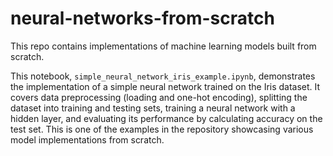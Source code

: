 # neural-networks-from-scratch
This repo contains implementations of machine learning models built from scratch.

This notebook, `simple_neural_network_iris_example.ipynb`, demonstrates the implementation of a simple neural network trained on the Iris dataset. It covers data preprocessing (loading and one-hot encoding), splitting the dataset into training and testing sets, training a neural network with a hidden layer, and evaluating its performance by calculating accuracy on the test set. This is one of the examples in the repository showcasing various model implementations from scratch.

